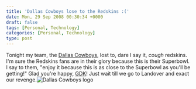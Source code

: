 ```yaml
---
title: 'Dallas Cowboys lose to the Redskins :('
date: Mon, 29 Sep 2008 00:30:34 +0000
draft: false
tags: [Personal, Technology]
categories: [Personal, Technology]
type: post
---
```


Tonight my team, the [Dallas Cowboys](http://www.dallascowboys.com/), lost to, dare I say it, _cough_ redskins. I'm sure the Redskins fans are in their glory because this is their Superbowl. I say to them, "enjoy it because this is as close to the Superbowl as you'll be getting!" Glad you're happy, [GDK](http://gregdek.livejournal.com/36412.html)! Just wait till we go to Landover and exact our revenge.![](http://upload.wikimedia.org/wikipedia/en/thumb/1/15/Dallas_Cowboys.svg/438px-Dallas_Cowboys.svg.png "Dallas Cowboys logo")